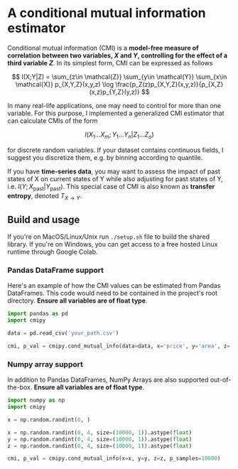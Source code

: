 # A conditional mutual information estimator

Conditional mutual information (CMI) is a **model-free measure of correlation between two variables, $X$ and $Y$, controlling for the effect of a third variable $Z$**. In its simplest form, CMI can be expressed as follows

$$ I(X;Y|Z) = \sum_{z\in \mathcal{Z}} \sum_{y\in \mathcal{Y}} \sum_{x\in \mathcal{X}} p_{X,Y,Z}(x,y,z) \log \frac{p_Z(z)p_{X,Y,Z}(x,y,z)}{p_{X,Z}(x,z)p_{Y,Z}(y,z)} $$

In many real-life applications, one may need to control for more than one variable. For this purpose, I implemented a generalized CMI estimator that can calculate CMIs of the form

$$ I(X_1 \dots X_m;Y_1 \dots Y_n|Z_1 \dots Z_o) $$

for discrete random variables. If your dataset contains continuous fields, I suggest you discretize them, e.g. by binning according to quantile.

If you have **time-series data**, you may want to assess the impact of past states of X on current states of Y while also adjusting for past states of Y, i.e. $I(Y; X_{\mathrm{past}} |Y_{\mathrm{past}})$. This special case of CMI is also known as **transfer entropy**, denoted $T_{X\to Y}$.

## Build and usage

If you're on MacOS/Linux/Unix run ```./setup.sh``` file to build the shared library. If you're on Windows, you can get access to a free hosted Linux runtime through Google Colab.

### Pandas DataFrame support

Here's an example of how the CMI values can be estimated from Pandas DataFrames. This code would need to be contained in the project's root directory. **Ensure all variables are of float type**.

```python
import pandas as pd
import cmipy

data = pd.read_csv('your_path.csv')

cmi, p_val = cmipy.cond_mutual_info(data=data, x='price', y='area', z=['location', 'bathrooms'], p_samples=10000)

```

### Numpy array support

In addition to Pandas DataFrames, NumPy Arrays are also supported out-of-the-box. **Ensure all variables are of float type**.

```python
import numpy as np
import cmipy

x = np.random.randint(0, )

x = np.random.randint(0, 4, size=(10000, 1)).astype(float)
y = np.random.randint(0, 4, size=(10000, 1)).astype(float)
z = np.random.randint(0, 4, size=(10000, 1)).astype(float)

cmi, p_val = cmipy.cond_mutual_info(x=x, y=y, z=z, p_samples=10000)

```